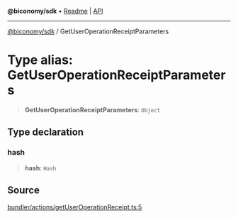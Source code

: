 **@biconomy/sdk** • [Readme](../README.md) \| [API](../globals.md)

***

[@biconomy/sdk](../README.md) / GetUserOperationReceiptParameters

# Type alias: GetUserOperationReceiptParameters

> **GetUserOperationReceiptParameters**: `Object`

## Type declaration

### hash

> **hash**: `Hash`

## Source

[bundler/actions/getUserOperationReceipt.ts:5](https://github.com/bcnmy/sdk/blob/main/src/bundler/actions/getUserOperationReceipt.ts#L5)
